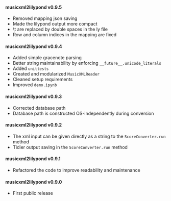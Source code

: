 #### musicxml2lilypond v0.9.5
 - Removed mapping json saving
 - Made the lilypond output more compact
 - \t are replaced by double spaces in the ly file
 - Row and column indices in the mapping are fixed

#### musicxml2lilypond v0.9.4
 - Added simple gracenote parsing
 - Better string maintainability by enforcing ```__future__.unicode_literals```
 - Added ```unittests```
 - Created and modularized ```MusicXMLReader```
 - Cleaned setup requirements
 - Improved ```demo.ipynb```

#### musicxml2lilypond v0.9.3
 - Corrected database path
 - Database path is constructed OS-independently during conversion

#### musicxml2lilypond v0.9.2
 - The xml input can be given directly as a string to the ```ScoreConverter.run``` method
 - Tidier output saving in the ```ScoreConverter.run``` method

#### musicxml2lilypond v0.9.1
 - Refactored the code to improve readability and maintenance

#### musicxml2lilypond v0.9.0
 - First public release
